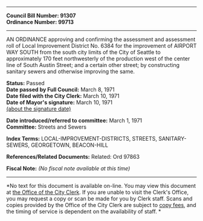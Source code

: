 * * * * *  
  
**Council Bill Number: [](#h0)[](#h2)91307**   
**Ordinance Number: 99713**  
  
* * * * *  
  
AN ORDINANCE approving and confirming the assessment and assessment roll of Local Improvement District No. 6384 for the improvement of AIRPORT WAY SOUTH from the south city limits of the City of Seattle to approximately 170 feet northwesterly of the production west of the center line of South Austin Street; and a certain other street; by constructing sanitary sewers and otherwise improving the same.  
  
**Status:** Passed   
**Date passed by Full Council:** March 8, 1971   
**Date filed with the City Clerk:** March 10, 1971   
**Date of Mayor's signature:** March 10, 1971   
[(about the signature date)](/~public/approvaldate.htm)   
  
  
**Date introduced/referred to committee:** March 1, 1971   
**Committee:** Streets and Sewers   
  
**Index Terms:** LOCAL-IMPROVEMENT-DISTRICTS, STREETS, SANITARY-SEWERS, GEORGETOWN, BEACON-HILL  
  
**References/Related Documents:** Related: Ord 97863  
  
**Fiscal Note:** *(No fiscal note available at this time)*  
  
* * * * *  
  
*No text for this document is available on-line. You may view this document at [the Office of the City Clerk](http://www.seattle.gov/leg/clerk/contactUs.htm). If you are unable to visit the Clerk's Office, you may request a copy or scan be made for you by Clerk staff. Scans and copies provided by the Office of the City Clerk are subject to [copy fees](http://clerk.seattle.gov/~public/clerkfees.htm), and the timing of service is dependent on the availability of staff. *  
  
  

